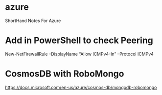# azure
ShortHand Notes For Azure

# Add in PowerShell to check Peering
New-NetFirewallRule –DisplayName “Allow ICMPv4-In” –Protocol ICMPv4

# CosmosDB with RoboMongo
https://docs.microsoft.com/en-us/azure/cosmos-db/mongodb-robomongo
